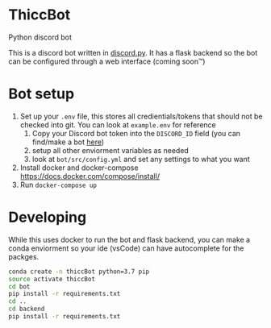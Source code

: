 # ThiccBot
Python discord bot

This is a discord bot written in [discord.py](https://github.com/Rapptz/discord.py/tree/rewrite). It has a flask backend so the bot can be configured through a web interface (coming soon™️)

# Bot setup
1. Set up your `.env` file, this stores all credientials/tokens that should not be checked into git. You can look at `example.env` for reference
    1. Copy your Discord bot token into the `DISCORD_ID` field (you can find/make a bot [here](https://discordapp.com/developers/applications/))
    2. setup all other enviorment variables as needed
    3. look at `bot/src/config.yml` and set any settings to what you want
2. Install docker and docker-compose https://docs.docker.com/compose/install/
3. Run `docker-compose up`

# Developing 

While this uses docker to run the bot and flask backend, you can make a conda enviorment so your ide (vsCode) can have autocomplete for the packges.
```bash
conda create -n thiccBot python=3.7 pip
source activate thiccBot
cd bot
pip install -r requirements.txt
cd ..
cd backend
pip install -r requirements.txt
```